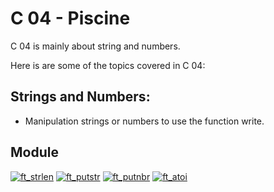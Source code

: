 # C 04 - Piscine

C 04 is mainly about string and numbers.

Here is are some of the topics covered in C 04:

## Strings and Numbers:

- Manipulation strings or numbers to use the function write.

## Module

[![ft_strlen](https://img.shields.io/badge/c_00-ft__strlen-skyblue?style=for-the-badge&logo=42)](https://github.com/willtrigo/42_piscine/tree/main/c/c_04/ex00)
[![ft_putstr](https://img.shields.io/badge/c_01-ft__strstr-skyblue?style=for-the-badge&logo=42)](https://github.com/willtrigo/42_piscine/tree/main/c/c_04/ex01)
[![ft_putnbr](https://img.shields.io/badge/c_02-ft__putnbr-skyblue?style=for-the-badge&logo=42)](https://github.com/willtrigo/42_piscine/tree/main/c/c_04/ex02)
[![ft_atoi](https://img.shields.io/badge/c_03-ft__atoi-skyblue?style=for-the-badge&logo=42)](https://github.com/willtrigo/42_piscine/tree/main/c/c_04/ex03)
